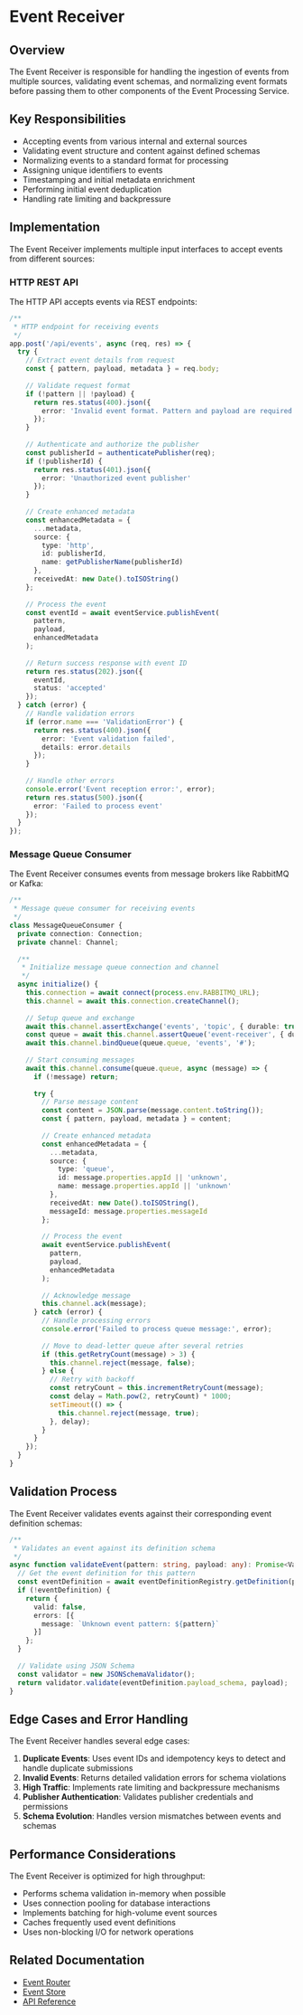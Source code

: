 # Event Receiver

## Overview

The Event Receiver is responsible for handling the ingestion of events from multiple sources, validating event schemas, and normalizing event formats before passing them to other components of the Event Processing Service.

## Key Responsibilities

* Accepting events from various internal and external sources
* Validating event structure and content against defined schemas
* Normalizing events to a standard format for processing
* Assigning unique identifiers to events
* Timestamping and initial metadata enrichment
* Performing initial event deduplication
* Handling rate limiting and backpressure

## Implementation

The Event Receiver implements multiple input interfaces to accept events from different sources:

### HTTP REST API

The HTTP API accepts events via REST endpoints:

```typescript
/**
 * HTTP endpoint for receiving events
 */
app.post('/api/events', async (req, res) => {
  try {
    // Extract event details from request
    const { pattern, payload, metadata } = req.body;
    
    // Validate request format
    if (!pattern || !payload) {
      return res.status(400).json({
        error: 'Invalid event format. Pattern and payload are required.'
      });
    }
    
    // Authenticate and authorize the publisher
    const publisherId = authenticatePublisher(req);
    if (!publisherId) {
      return res.status(401).json({
        error: 'Unauthorized event publisher'
      });
    }
    
    // Create enhanced metadata
    const enhancedMetadata = {
      ...metadata,
      source: {
        type: 'http',
        id: publisherId,
        name: getPublisherName(publisherId)
      },
      receivedAt: new Date().toISOString()
    };
    
    // Process the event
    const eventId = await eventService.publishEvent(
      pattern,
      payload,
      enhancedMetadata
    );
    
    // Return success response with event ID
    return res.status(202).json({
      eventId,
      status: 'accepted'
    });
  } catch (error) {
    // Handle validation errors
    if (error.name === 'ValidationError') {
      return res.status(400).json({
        error: 'Event validation failed',
        details: error.details
      });
    }
    
    // Handle other errors
    console.error('Event reception error:', error);
    return res.status(500).json({
      error: 'Failed to process event'
    });
  }
});
```

### Message Queue Consumer

The Event Receiver consumes events from message brokers like RabbitMQ or Kafka:

```typescript
/**
 * Message queue consumer for receiving events
 */
class MessageQueueConsumer {
  private connection: Connection;
  private channel: Channel;
  
  /**
   * Initialize message queue connection and channel
   */
  async initialize() {
    this.connection = await connect(process.env.RABBITMQ_URL);
    this.channel = await this.connection.createChannel();
    
    // Setup queue and exchange
    await this.channel.assertExchange('events', 'topic', { durable: true });
    const queue = await this.channel.assertQueue('event-receiver', { durable: true });
    await this.channel.bindQueue(queue.queue, 'events', '#');
    
    // Start consuming messages
    await this.channel.consume(queue.queue, async (message) => {
      if (!message) return;
      
      try {
        // Parse message content
        const content = JSON.parse(message.content.toString());
        const { pattern, payload, metadata } = content;
        
        // Create enhanced metadata
        const enhancedMetadata = {
          ...metadata,
          source: {
            type: 'queue',
            id: message.properties.appId || 'unknown',
            name: message.properties.appId || 'unknown'
          },
          receivedAt: new Date().toISOString(),
          messageId: message.properties.messageId
        };
        
        // Process the event
        await eventService.publishEvent(
          pattern, 
          payload, 
          enhancedMetadata
        );
        
        // Acknowledge message
        this.channel.ack(message);
      } catch (error) {
        // Handle processing errors
        console.error('Failed to process queue message:', error);
        
        // Move to dead-letter queue after several retries
        if (this.getRetryCount(message) > 3) {
          this.channel.reject(message, false);
        } else {
          // Retry with backoff
          const retryCount = this.incrementRetryCount(message);
          const delay = Math.pow(2, retryCount) * 1000;
          setTimeout(() => {
            this.channel.reject(message, true);
          }, delay);
        }
      }
    });
  }
}
```

## Validation Process

The Event Receiver validates events against their corresponding event definition schemas:

```typescript
/**
 * Validates an event against its definition schema
 */
async function validateEvent(pattern: string, payload: any): Promise<ValidationResult> {
  // Get the event definition for this pattern
  const eventDefinition = await eventDefinitionRegistry.getDefinition(pattern);
  if (!eventDefinition) {
    return {
      valid: false,
      errors: [{
        message: `Unknown event pattern: ${pattern}`
      }]
    };
  }
  
  // Validate using JSON Schema
  const validator = new JSONSchemaValidator();
  return validator.validate(eventDefinition.payload_schema, payload);
}
```

## Edge Cases and Error Handling

The Event Receiver handles several edge cases:

1. **Duplicate Events**: Uses event IDs and idempotency keys to detect and handle duplicate submissions
2. **Invalid Events**: Returns detailed validation errors for schema violations
3. **High Traffic**: Implements rate limiting and backpressure mechanisms
4. **Publisher Authentication**: Validates publisher credentials and permissions
5. **Schema Evolution**: Handles version mismatches between events and schemas

## Performance Considerations

The Event Receiver is optimized for high throughput:

* Performs schema validation in-memory when possible
* Uses connection pooling for database interactions
* Implements batching for high-volume event sources
* Caches frequently used event definitions
* Uses non-blocking I/O for network operations

## Related Documentation

* [Event Router](./event_router.md)
* [Event Store](./event_store.md)
* [API Reference](../interfaces/api.md) 